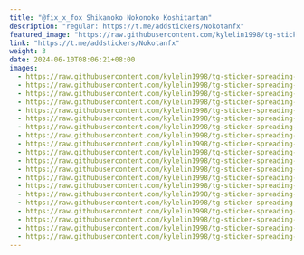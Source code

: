 ```yaml
---
title: "@fix_x_fox Shikanoko Nokonoko Koshitantan"
description: "regular: https://t.me/addstickers/Nokotanfx"
featured_image: "https://raw.githubusercontent.com/kylelin1998/tg-sticker-spreading-worldwide-images/main/img/ea4890d6-b2d0-4069-89d6-a107fc04e1b7.jpg"
link: "https://t.me/addstickers/Nokotanfx"
weight: 3
date: 2024-06-10T08:06:21+08:00
images:
  - https://raw.githubusercontent.com/kylelin1998/tg-sticker-spreading-worldwide-images/main/img/ea4890d6-b2d0-4069-89d6-a107fc04e1b7.jpg
  - https://raw.githubusercontent.com/kylelin1998/tg-sticker-spreading-worldwide-images/main/img/48d882d8-5f6a-4a96-ad8a-dc871036f4ca.jpg
  - https://raw.githubusercontent.com/kylelin1998/tg-sticker-spreading-worldwide-images/main/img/f0c7f886-df98-461b-b126-b537ecf79451.jpg
  - https://raw.githubusercontent.com/kylelin1998/tg-sticker-spreading-worldwide-images/main/img/185b86fd-3181-4ab7-8009-c818e841ebe4.jpg
  - https://raw.githubusercontent.com/kylelin1998/tg-sticker-spreading-worldwide-images/main/img/bc2bf271-d515-40cb-aa41-e9285f1fd56f.jpg
  - https://raw.githubusercontent.com/kylelin1998/tg-sticker-spreading-worldwide-images/main/img/4eafcd4c-541a-40ee-a4a6-1c86a600f101.jpg
  - https://raw.githubusercontent.com/kylelin1998/tg-sticker-spreading-worldwide-images/main/img/67480e34-075f-4312-ba45-945c4fcccfe2.jpg
  - https://raw.githubusercontent.com/kylelin1998/tg-sticker-spreading-worldwide-images/main/img/06189a6e-5824-4e89-9e2f-bfacc19f1b11.jpg
  - https://raw.githubusercontent.com/kylelin1998/tg-sticker-spreading-worldwide-images/main/img/88d6a7ce-5257-4c71-9bd7-11d6d7f54c14.jpg
  - https://raw.githubusercontent.com/kylelin1998/tg-sticker-spreading-worldwide-images/main/img/366f293a-a6f1-45ae-a644-3abf2b81e231.jpg
  - https://raw.githubusercontent.com/kylelin1998/tg-sticker-spreading-worldwide-images/main/img/e3e44c43-bfcf-4cd1-bb9f-112f5eeb32ff.jpg
  - https://raw.githubusercontent.com/kylelin1998/tg-sticker-spreading-worldwide-images/main/img/d4ecc3c8-88ac-4110-82b5-32a575632165.jpg
  - https://raw.githubusercontent.com/kylelin1998/tg-sticker-spreading-worldwide-images/main/img/67a88a05-8b67-4f01-b81e-f889aae8e7c2.jpg
  - https://raw.githubusercontent.com/kylelin1998/tg-sticker-spreading-worldwide-images/main/img/c149d168-ba43-4236-8784-674bdaf35615.jpg
  - https://raw.githubusercontent.com/kylelin1998/tg-sticker-spreading-worldwide-images/main/img/78b9621c-a056-41cb-84eb-8a5bdbd5ef61.jpg
  - https://raw.githubusercontent.com/kylelin1998/tg-sticker-spreading-worldwide-images/main/img/d2d8cd9c-0478-4502-9397-1b3bda3837eb.jpg
  - https://raw.githubusercontent.com/kylelin1998/tg-sticker-spreading-worldwide-images/main/img/9bc743fb-9c9f-45bc-8294-e2cc986ac68e.jpg
  - https://raw.githubusercontent.com/kylelin1998/tg-sticker-spreading-worldwide-images/main/img/41cb77ed-0771-4ebe-9b5f-b29c0e91bb33.jpg
  - https://raw.githubusercontent.com/kylelin1998/tg-sticker-spreading-worldwide-images/main/img/7c248e06-e4ab-40ff-91a8-0b4db906a0aa.jpg
  - https://raw.githubusercontent.com/kylelin1998/tg-sticker-spreading-worldwide-images/main/img/4a96021a-5e4e-448b-ac0f-9b3a25877328.jpg
---
```

